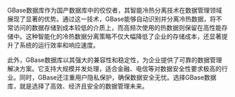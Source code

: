 GBase数据库作为国产数据库中的佼佼者，其智能冷热分离技术在数据管理领域展现了显著的优势。通过这一技术，GBase能够自动识别并分离冷热数据，将不常访问的数据存储到成本较低的介质上，而高频次使用的热数据则保留在高性能存储中。这种智能化的冷热数据分离策略不仅大幅降低了企业的存储成本，还显著提升了系统的运行效率和响应速度。

此外，GBase数据库以其强大的兼容性和稳定性，为企业提供了可靠的数据管理解决方案。它支持大规模并发处理，适合金融、电信等对数据安全性要求极高的行业。同时，GBase还注重用户隐私保护，确保数据安全无忧。选择GBase数据库，就是选择了高效、经济且安全的数据管理未来。